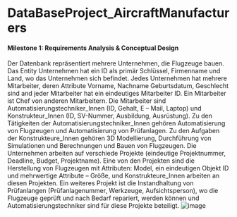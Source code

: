 # DataBaseProject_AircraftManufacturers
#### Milestone 1: Requirements Analysis & Conceptual Design
Der Datenbank repräsentiert mehrere Unternehmen, die Flugzeuge bauen. Das Entity Unternehmen hat ein ID als primär Schlüssel, Firmenname und Land, wo das Unternehmen sich befindet. Jedes Unternehmen hat mehrere Mitarbeiter, deren Attribute Vorname, Nachname Geburtsdatum, Geschlecht sind and jeder Mitarbeiter hat ein eindeutiges Mitarbeiter ID. Ein Mitarbeiter ist Chef von anderen Mitarbeitern. Die Mitarbeiter sind Automatisierungstechniker_Innen (ID, Gehalt, E – Mail, Laptop) und Konstrukteur_Innen (ID, SV-Nummer, Ausbildung, Ausrüstung). Zu den Tätigkeiten der Automatisierungstechniker_Innen gehören Automatisierung von Flugzeugen und Automatisierung von Prüfanlagen. Zu den Aufgaben der Konstrukteure_Innen gehören 3D Modellierung, Durchführung von Simulationen und Berechnungen und Bauen von Flugzeugen.
Die Unternehmen arbeiten auf verschiede Projekte (eindeutige Projektnummer, Deadline, Budget, Projektname). Eine von den Projekten sind die Herstellung von Flugzeugen mit Attributen: Model, ein eindeutigen Objekt ID und mehrwertige Attribute – Größe, und Konstrukteure_Innen arbeiten an diesen Projekten. Ein weiteres Projekt ist die Instandhaltung von Prüfanlangen (Prüfanlagenummer, Werkzeuge, Aufsichtsperson), wo die Flugzeuge geprüft und nach Bedarf repariert, werden können und Automatisierungstechniker sind für diese Projekte beteiligt.
![image](https://user-images.githubusercontent.com/71610255/219407657-3a71c600-4080-4585-95ce-0b47878d7418.png)
